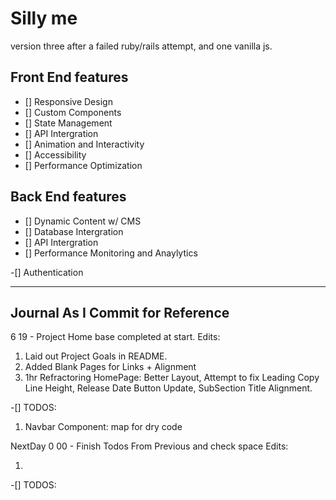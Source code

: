 # Silly me

version three after a failed ruby/rails attempt, and one vanilla js.

## Front End features

- [] Responsive Design
- [] Custom Components
- [] State Management
- [] API Intergration
- [] Animation and Interactivity
- [] Accessibility
- [] Performance Optimization

## Back End features

- [] Dynamic Content w/ CMS
- [] Database Intergration
- [] API Intergration
- [] Performance Monitoring and Anaylytics

-[] Authentication

---

## Journal As I Commit for Reference

6 19 - Project Home base completed at start.
Edits:

1. Laid out Project Goals in README.
2. Added Blank Pages for Links + Alignment
3. 1hr Refractoring HomePage: Better Layout, Attempt to fix Leading Copy Line Height, Release Date Button Update, SubSection Title Alignment.

-[] TODOS:

1. Navbar Component: map for dry code

NextDay
0 00 - Finish Todos From Previous and check space
Edits:

1.

-[] TODOS:
